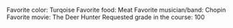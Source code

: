Favorite color: Turqoise
Favorite food: Meat
Favorite musician/band: Chopin
Favorite movie: The Deer Hunter
Requested grade in the course: 100

